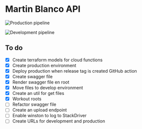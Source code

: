 # Martin Blanco API

![Production pipeline](https://github.com/pataruco/martin-blanco/workflows/Production%20pipeline/badge.svg?branch=master)

![Development pipeline](https://github.com/pataruco/martin-blanco/workflows/Development%20pipeline/badge.svg)

## To do

- [x] Create terraform models for cloud functions
- [x] Create production environment
- [x] Deploy production when release tag is created GitHub action
- [x] Create swagger file
- [x] Render swagger file en root
- [x] Move files to develop environment
- [x] Create an util for get files
- [x] Workout roots
- [ ] Refactor swagger file
- [ ] Create an upload endpoint
- [ ] Enable winston to log to StackDriver
- [ ] Create URLs for development and production
